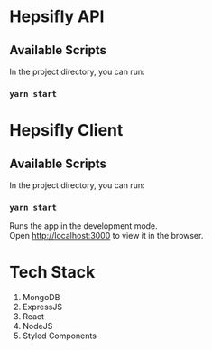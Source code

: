 # Hepsifly API

## Available Scripts

In the project directory, you can run:

### `yarn start`

# Hepsifly Client

## Available Scripts

In the project directory, you can run:

### `yarn start`

Runs the app in the development mode.\
Open [http://localhost:3000](http://localhost:3000) to view it in the browser.

# Tech Stack

1. MongoDB
2. ExpressJS
3. React
4. NodeJS
5. Styled Components